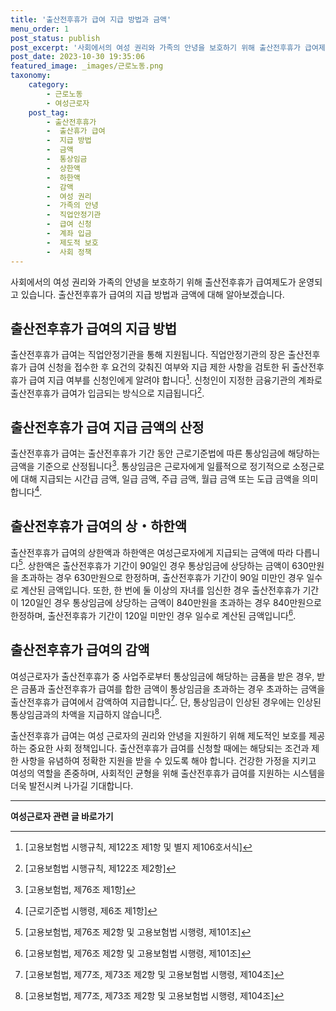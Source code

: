 ```yaml
---
title: '출산전후휴가 급여 지급 방법과 금액'
menu_order: 1
post_status: publish
post_excerpt: '사회에서의 여성 권리와 가족의 안녕을 보호하기 위해 출산전후휴가 급여제도가 운영되고 있습니다. 출산전후휴가 급여의 지급 방법과 금액에 대해 알아보겠습니다.'
post_date: 2023-10-30 19:35:06
featured_image: _images/근로노동.png
taxonomy:
    category:
        - 근로노동
        - 여성근로자
    post_tag:
        - 출산전후휴가
        -  출산휴가 급여
        -  지급 방법
        -  금액
        -  통상임금
        -  상한액
        -  하한액
        -  감액
        -  여성 권리
        -  가족의 안녕
        -  직업안정기관
        -  급여 신청
        -  계좌 입금
        -  제도적 보호
        -  사회 정책
---
```



사회에서의 여성 권리와 가족의 안녕을 보호하기 위해 출산전후휴가 급여제도가 운영되고 있습니다. 출산전후휴가 급여의 지급 방법과 금액에 대해 알아보겠습니다.

## 출산전후휴가 급여의 지급 방법

출산전후휴가 급여는 직업안정기관을 통해 지원됩니다. 직업안정기관의 장은 출산전후휴가 급여 신청을 접수한 후 요건의 갖춰진 여부와 지급 제한 사항을 검토한 뒤 출산전후휴가 급여 지급 여부를 신청인에게 알려야 합니다[^1]. 신청인이 지정한 금융기관의 계좌로 출산전후휴가 급여가 입금되는 방식으로 지급됩니다[^2].

## 출산전후휴가 급여 지급 금액의 산정

출산전후휴가 급여는 출산전후휴가 기간 동안 근로기준법에 따른 통상임금에 해당하는 금액을 기준으로 산정됩니다[^3]. 통상임금은 근로자에게 일률적으로 정기적으로 소정근로에 대해 지급되는 시간급 금액, 일급 금액, 주급 금액, 월급 금액 또는 도급 금액을 의미합니다[^4].

## 출산전후휴가 급여의 상・하한액

출산전후휴가 급여의 상한액과 하한액은 여성근로자에게 지급되는 금액에 따라 다릅니다[^5]. 상한액은 출산전후휴가 기간이 90일인 경우 통상임금에 상당하는 금액이 630만원을 초과하는 경우 630만원으로 한정하며, 출산전후휴가 기간이 90일 미만인 경우 일수로 계산된 금액입니다. 또한, 한 번에 둘 이상의 자녀를 임신한 경우 출산전후휴가 기간이 120일인 경우 통상임금에 상당하는 금액이 840만원을 초과하는 경우 840만원으로 한정하며, 출산전후휴가 기간이 120일 미만인 경우 일수로 계산된 금액입니다[^5].

## 출산전후휴가 급여의 감액

여성근로자가 출산전후휴가 중 사업주로부터 통상임금에 해당하는 금품을 받은 경우, 받은 금품과 출산전후휴가 급여를 합한 금액이 통상임금을 초과하는 경우 초과하는 금액을 출산전후휴가 급여에서 감액하여 지급합니다[^6]. 단, 통상임금이 인상된 경우에는 인상된 통상임금과의 차액을 지급하지 않습니다[^6].

출산전후휴가 급여는 여성 근로자의 권리와 안녕을 지원하기 위해 제도적인 보호를 제공하는 중요한 사회 정책입니다. 출산전후휴가 급여를 신청할 때에는 해당되는 조건과 제한 사항을 유념하여 정확한 지원을 받을 수 있도록 해야 합니다. 건강한 가정을 지키고 여성의 역할을 존중하며, 사회적인 균형을 위해 출산전후휴가 급여를 지원하는 시스템을 더욱 발전시켜 나가길 기대합니다.

[^1]: [고용보험법 시행규칙, 제122조 제1항 및 별지 제106호서식]
[^2]: [고용보험법 시행규칙, 제122조 제2항]
[^3]: [고용보험법, 제76조 제1항]
[^4]: [근로기준법 시행령, 제6조 제1항]
[^5]: [고용보험법, 제76조 제2항 및 고용보험법 시행령, 제101조]
[^6]: [고용보험법, 제77조, 제73조 제2항 및 고용보험법 시행령, 제104조]
<!-- wp:separator -->
<hr class="wp-block-separator has-alpha-channel-opacity"/>
<!-- /wp:separator -->

<!-- wp:group {"backgroundColor":"base","layout":{"type":"constrained"}} -->
<div class="wp-block-group has-base-background-color has-background"><!-- wp:paragraph {"align":"center","fontSize":"medium"} -->
<p class="has-text-align-center has-large-font-size"><strong>여성근로자 관련 글 바로가기</strong></p>
<!-- /wp:paragraph -->


<!-- wp:latest-posts
{"categories":[{"id":10991,"count":19,"description":"","link":"https://uknowlaw.com/category/%ec%97%ac%ec%84%b1%ea%b7%bc%eb%a1%9c%ec%9e%90/","name":"여성근로자","slug":"여성근로자","taxonomy":"category","parent":0,"meta":[],"_links":{"self":[{"href":"https://uknowlaw.com/wp-json/wp/v2/categories/10991"}],"collection":[{"href":"https://uknowlaw.com/wp-json/wp/v2/categories"}],"about":[{"href":"https://uknowlaw.com/wp-json/wp/v2/taxonomies/category"}],"wp:post_type":[{"href":"https://uknowlaw.com/wp-json/wp/v2/posts?categories=10991"}],"curies":[{"name":"wp","href":"https://api.w.org/{rel}","templated":true}]}}],"postsToShow":100,"excerptLength":28,"postLayout":"grid","columns":2,"featuredImageAlign":"left","featuredImageSizeSlug":"large","fontSize":"small"} /--></div>
<!-- /wp:group -->